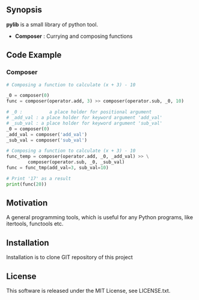 <!-- ----------------------------------------------------------------
----------------------------------------------------------------- -->
## Synopsis

**pylib** is a small library of python tool.

- **Composer** : Currying and composing functions 


## Code Example

### Composer

```python
# Composing a function to calculate (x + 3) - 10

_0 = composer(0)
func = composer(operator.add, 3) >> composer(operator.sub, _0, 10)
```

```python
# _0 :          a place holder for positional argument
# _add_val : a place holder for keyword argument 'add_val'
# _sub_val : a place holder for keyword argument 'sub_val'
_0 = composer(0)
_add_val = composer('add_val')
_sub_val = composer('sub_val')

# Composing a function to calculate (x + 3) - 10
func_temp = composer(operator.add, _0, _add_val) >> \
        composer(operator.sub, _0, _sub_val)
func = func_tmp(add_val=3, sub_val=10)

# Print '17' as a result
print(func(20))
```

## Motivation

A general programming tools, which is useful for any Python programs, like
itertools, functools etc.


## Installation

Installation is to clone GIT repository of this project


<!--
## API Reference

Depending on the size of the project, if it is small and simple enough the reference docs can be added to the README. For medium size to larger projects it is important to at least provide a link to where the API reference docs live.

## Tests

Describe and show how to run the tests with code examples.

## Contributors

Let people know how they can dive into the project, include important links to things like issue trackers, irc, twitter accounts if applicable.
-->

## License

This software is released under the MIT License, see LICENSE.txt.
